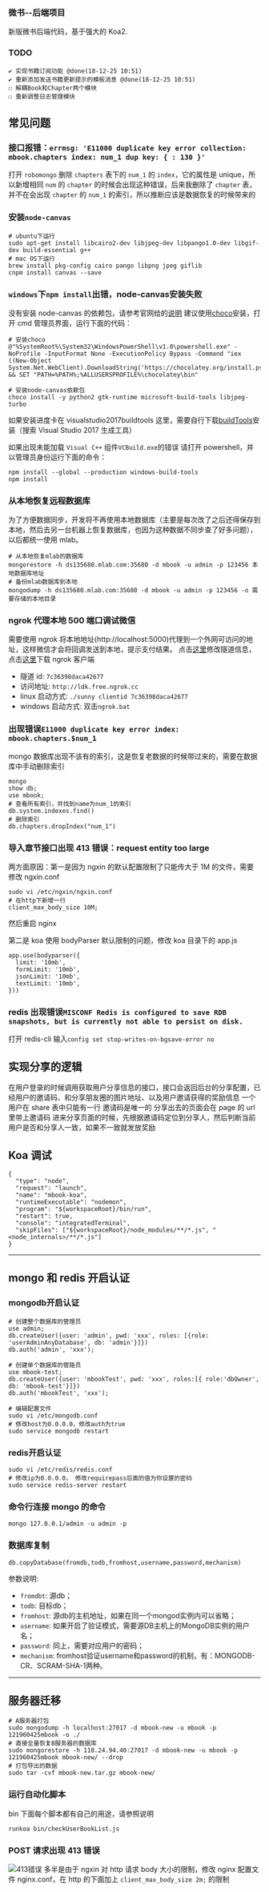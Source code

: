 ### **微书--后端项目**

新版微书后端代码，基于强大的 Koa2.

### TODO
    ✔ 实现书籍订阅功能 @done(18-12-25 10:51)
    ✔ 重新添加发送书籍更新提示的模板消息 @done(18-12-25 10:51)
    ☐ 解耦Book和Chapter两个模块
    ☐ 重新调整日志管理模块

## 常见问题

### 接口报错：`errmsg: 'E11000 duplicate key error collection: mbook.chapters index: num_1 dup key: { : 130 }'`

打开 `robomongo` 删除 `chapters` 表下的 `num_1` 的 `index`，它的属性是 unique，所以新增相同 `num` 的 `chapter` 的时候会出现这种错误，后来我删除了 `chapter` 表，并不在会出现 `chapter` 的 `num_1` 的索引，所以推断应该是数据恢复的时候带来的

### 安装`node-canvas`

```
# ubuntu下运行
sudo apt-get install libcairo2-dev libjpeg-dev libpango1.0-dev libgif-dev build-essential g++
# mac OS下运行
brew install pkg-config cairo pango libpng jpeg giflib
cnpm install canvas --save
```


### `windows`下`npm install`出错，node-canvas安装失败

没有安装 node-canvas 的依赖包，请参考官网给的[说明](https://github.com/Automattic/node-canvas/wiki/Installation---Windows)
建议使用[choco](https://chocolatey.org)安装，打开 cmd 管理员界面，运行下面的代码：

```
# 安装choco
@"%SystemRoot%\System32\WindowsPowerShell\v1.0\powershell.exe" -NoProfile -InputFormat None -ExecutionPolicy Bypass -Command "iex ((New-Object System.Net.WebClient).DownloadString('https://chocolatey.org/install.ps1'))" && SET "PATH=%PATH%;%ALLUSERSPROFILE%\chocolatey\bin"

# 安装node-canvas依赖包
choco install -y python2 gtk-runtime microsoft-build-tools libjpeg-turbo
```

如果安装进度卡在 visualstudio2017buildtools 这里，需要自行下载[buildTools](https://www.visualstudio.com/zh-hans/downloads/)安装（搜索 Visual Studio 2017 生成工具）

如果出现未能加载 `Visual C++` 组件`VCBuild.exe`的错误
请打开 powershell，并以管理员身份运行下面的命令：

```
npm install --global --production windows-build-tools
npm install
```


### 从本地恢复远程数据库

为了方便数据同步，开发将不再使用本地数据库（主要是每次改了之后还得保存到本地，然后去另一台机器上恢复数据库，也因为这种数据不同步查了好多问题），以后都统一使用 mlab。

```
# 从本地恢复mlab的数据库
mongorestore -h ds135680.mlab.com:35680 -d mbook -u admin -p 123456 本地数据库地址
# 备份mlab数据库到本地
mongodump -h ds135680.mlab.com:35680 -d mbook -u admin -p 123456 -o 需要存储的本地目录
```

### ngrok 代理本地 500 端口调试微信

需要使用 ngrok 将本地地址(http://localhost:5000)代理到一个外网可访问的地址，这样微信才会将回调发送到本地，提示支付结果。
点击[这里](https://www.ngrok.cc)修改隧道信息，点击[这里](https://www.ngrok.cc/download.html)下载 ngrok 客户端

- 隧道 id: `7c36398daca42677`
- 访问地址: `http://ldk.free.ngrok.cc`
- linux 启动方式: `./sunny clientid 7c36398daca42677`
- windows 启动方式: 双击`ngrok.bat`

### 出现错误`E11000 duplicate key error index: mbook.chapters.$num_1`

mongo 数据库出现不该有的索引，这是恢复老数据的时候带过来的，需要在数据库中手动删除索引

```
mongo
show db;
use mbook;
# 查看所有索引，并找到name为num_1的索引
db.system.indexes.find()
# 删除索引
db.chapters.dropIndex("num_1")
```

### 导入章节接口出现 413 错误：request entity too large

两方面原因：第一是因为 ngxin 的默认配置限制了只能传大于 1M 的文件，需要修改 ngxin.conf

```
sudo vi /etc/ngxin/ngxin.conf
# 在http下新增一行
client_max_body_size 10M;
```

然后重启 nginx

第二是 koa 使用 bodyParser 默认限制的问题，修改 koa 目录下的 app.js

```
app.use(bodyparser({
  limit: '10mb',
  formLimit: '10mb',
  jsonLimit: '10mb',
  textLimit: '10mb',
}))
```

### redis 出现错误`MISCONF Redis is configured to save RDB snapshots, but is currently not able to persist on disk.`

打开 redis-cli 输入`config set stop-writes-on-bgsave-error no`

## 实现分享的逻辑

在用户登录的时候调用获取用户分享信息的接口，接口会返回后台的分享配置，已经用户的邀请码、和分享朋友圈的图片地址、以及用户邀请获得的奖励信息
一个用户在 share 表中只能有一行
邀请码是唯一的
分享出去的页面会在 page 的 url 里带上邀请码
进来分享页面的时候，先根据邀请码定位到分享人，然后判断当前用户是否和分享人一致，如果不一致就发放奖励

## Koa 调试

```
{
  "type": "node",
  "request": "launch",
  "name": "mbook-koa",
  "runtimeExecutable": "nodemon",
  "program": "${workspaceRoot}/bin/run",
  "restart": true,
  "console": "integratedTerminal",
  "skipFiles": ["${workspaceRoot}/node_modules/**/*.js", "<node_internals>/**/*.js"]
}
```
----

## mongo 和 redis 开启认证

### mongodb开启认证

```shell
# 创建整个数据库的管理员
use admin;
db.createUser({user: 'admin', pwd: 'xxx', roles: [{role: 'userAdminAnyDatabase', db: 'admin'}]})
db.auth('admin', 'xxx');

# 创建单个数据库的管路员
use mbook-test;
db.createUser({user: 'mbookTest', pwd: 'xxx', roles:[{ role:'dbOwner', db: 'mbook-test'}]})
db.auth('mbookTest', 'xxx');

# 编辑配置文件
sudo vi /etc/mongodb.conf
# 修改host为0.0.0.0，修改auth为true
sudo service mongodb restart
```

### redis开启认证

```
sudo vi /etc/redis/redis.conf
# 修改ip为0.0.0.0， 修改requirepass后面的值为你设置的密码
sudo service redis-server restart
```

### 命令行连接 mongo 的命令

```
mongo 127.0.0.1/admin -u admin -p
```

### 数据库复制
```
db.copyDatabase(fromdb,todb,fromhost,username,password,mechanism)
```
参数说明:
+ `fromdbt`: 源db； 
+ `todb`: 目标db； 
+ `fromhost`: 源db的主机地址，如果在同一个mongod实例内可以省略； 
+ `username`: 如果开启了验证模式，需要源DB主机上的MongoDB实例的用户名； 
+ `password`: 同上，需要对应用户的密码； 
+ `mechanism`: fromhost验证username和password的机制，有：MONGODB-CR、SCRAM-SHA-1两种。

------

## 服务器迁移

```
# A服务器打包
sudo mongodump -h localhost:27017 -d mbook-new -u mbook -p 121960425mbook -o ./
# 直接全量恢复B服务器的数据库
sudo mongorestore -h 118.24.94.40:27017 -d mbook-new -u mbook -p 121960425mbook mbook-new/ --drop
# 打包导出的数据
sudo tar -cvf mbook-new.tar.gz mbook-new/
```

### 运行自动化脚本

bin 下面每个脚本都有自己的用途，请参照说明

```
runkoa bin/checkUserBookList.js
```

### POST 请求出现 413 错误

![413错误](https://fs.andylistudio.com/1542121256941.png)
多半是由于 ngxin 对 http 请求 body 大小的限制，修改 nginx 配置文件 nginx.conf，在 http 的下面加上 `client_max_body_size 2m;` 的限制

